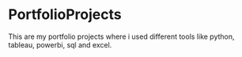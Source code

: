 # PortfolioProjects
This are my portfolio projects where i used different tools like python, tableau, powerbi, sql and excel.
